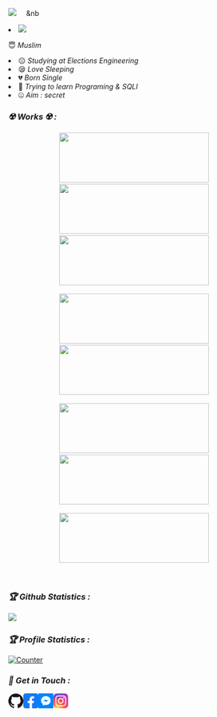 <!-- Github README -->

<p align="center"><a href="https://github.com/naiyan-official">

<img height="165" src="https://github-readme-stats.vercel.app/api?username=naiyan-official&hide_border=true" /></a>&nbsp;&nbsp;&nbsp;&nbsp;&nbsp;&nb<li> 
  <a href="https://github.com/naiyan-official"><img src="https://github-readme-stats.vercel.app/api/top-langs/?username=naiyan-official&layout=compact&theme=react&hide_border=true" />
</a></p>
😇 <i>Muslim</i></li>



<li> 😐 <i>Studying at Elections Engineering</i></li>

<li> 😪 <i>Love Sleeping</i></li>

<li> 💔 <i>Born Single</i></li>

<li> 🐍 <i>Trying to learn Programing & SQLI</i></li>

<li> 🤐 <i>Aim : secret</i></li>

<h3><b><i>☢️ Works ☢️ :</i></b></h3>

<p align="center"><a href="https://github.com/Dh-Al"><img src="https://github-readme-stats.vercel.app/api/pin/?username=Dh-Al&repo=Dh-All&theme=radical" height="100" width="300"></a> <a

<p align="center"><a href="https://github.com/naiyan-official"><img src="https://github-readme-stats.vercel.app/api/pin/?username=naiyan-official&repo=RDP&theme=radical" height="100" width="300"></a> <a href="https://github.com/naiyan-official/"><img src="https://github-readme-stats.vercel.app/api/pin/?username=naiyan-official&repo=gf-hack&theme=radical" height="100" width="300"></a></p>

<p align="center"><a href="https://github.com/naiyan-official/Netflix-scam-page"><img src="https://github-readme-stats.vercel.app/api/pin/?username=naiyan-official&repo=Netflix-scam-page&theme=radical" height="100" width="300"></a> <a href="https://github.com/naiyan-official/wifisky"><img src="https://github-readme-stats.vercel.app/api/pin/?username=naiyan-official&repo=wifisky&theme=radical" height="100" width="300"></a></p>

<p align="center"><a href="https://github.com/naiyan-official/Laptop-Configs"><img src="https://github-readme-stats.vercel.app/api/pin/?username=naiyan-official&repo=Laptop-Configs&theme=radical" height="100" width="300"></a> <a href="https://github.com/naiyan-official/paypal_scam_page"><img src="https://github-readme-stats.vercel.app/api/pin/?username=naiyan-official&repo=paypal_scam_page&theme=radical" height="100" width="300"></a></p><p align="center"><a href="https://github.com/naiyan-official/

Amazon_scam"><img src="https://github-readme-stats.vercel.app/api/pin/?username=naiyan-official&repo=Amazon_scam&theme=radical" height="100" width="300"></a> <a href="https://github.com/naiyan-official/facebook_scam_page"><img src="https://github-readme-stats.vercel.app/api/pin/?username=naiyan-official&repo=facebook_scam_page&theme=radical" height="100" width="300"></a></p><br>



<h3><b><i>🏆 Github Statistics :</i></b></h3>

<a href="https://github.com/naiyan-official"><img width=550 src="https://github-profile-trophy.vercel.app/?username=naiyan-official&theme=dracula&no-frame=true&title=Followers,Stars,Commit,Repository,Issues"/></a>

<h3><b><i>🏆 Profile Statistics :</i></b></h3>

<a href="https://github.com/naiyan-official"><img height="25" title="Counter" src="https://komarev.com/ghpvc/?username=naiyan-official&color=blueviolet&style=flat-square"></a>

<h3><b><i>📡 Get in Touch :</i></b></h3>

<a href="https://github.com/naiyan-official"><img align="left" title="Github" alt="Github" width="30px" src="assets/github.png" /></a>

<a href="https://fb.com/naiyanarrahman"><img align="left" title="Facebook" alt="Facebook" width="30px" src="assets/facebook.png" /></a>

<a href="https://m.me/naiyanarrahman"><img align="left" title="Messenger" alt="Messenger" width="30px" src="assets/messenger.png" /></a>

<a href="https://www.instagram.com/N4IY4N"><img align="left" title="Instagram" alt="Instagram" width="30px" src="assets/instagram.png" /></a>


